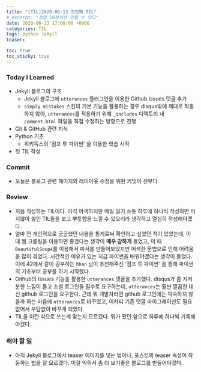 ```yaml
---
title: "[TIL]2020-06-13 첫번째 TIL"
# excerpt: "정말 10분이면 만들 수 있다"
date: 2020-06-13 17:00:00 +0900
categories: TIL
tags: python Jekyll
teaser: 

toc: true  
toc_sticky: true 
---
```


### Today I Learned
 * Jekyll 블로그의 구조
    * Jekyll 블로그에 `utterances` 플러그인을 이용한 Github Issues 댓글 추가
    * `simply mistakes` 스킨의 기본 기능을 활용하는 경우 disqus밖에 제대로 작동하지 않아, `utterances`를 적용하기 위해 `_includes` 디렉토리 내 `comment.html` 파일을 직접 수정하는 방향으로 진행
 * Git & GitHub 관련 지식 
 * Python 기초
    * 위키독스의 '점프 투 파이썬' 을 이용한 학습 시작
 * 첫 TIL 작성

### Commit
  * 오늘은 블로그 관련 페이지와 레이아웃 수정을 위한 커밋이 전부다.

### Review
  * 처음 작성하는 TIL이다. 아직 어색하지만 매일 일기 쓰듯 하루에 하나씩 작성하면 머지않아 쌓인 TIL들을 보고 뿌듯함을 느낄 수 있으리라 생각하고 열심히 작성해야겠다.
  * 얼마 전 개인적으로 궁금했던 내용을 통계로써 확인하고 싶었던 적이 있었는데, 이 때 웹 크롤링을 이용하면 좋겠다는 생각이 **매우 강하게** 들었고, 이 때 `BeautifulSoup4`를 이용해서 파서를 만들어보았지만 어색한 문법으로 인해 어려움을 많이 겪었다. 시간적인 여유가 있는 지금 파이썬을 배워야겠다는 생각이 들었다. 이에 42에서 같이 공부하는 `hhan` 님이 추천해주신 '점프 투 파이썬' 을 통해 파이썬의 기초부터 공부를 하기 시작했다.
  * Github의 Issues 기능을 활용한 `utterances` 댓글을 추가했다. disqus가 좀 지저분한 느낌이 들고 소셜 로그인을 필수로 요구하는데, `utterances`는 훨씬 깔끔한 대신 github 로그인을 요구한다. 근데 뭐 개발자라면 github 로그인에는 익숙하지 않을까 하는 마음에 `utterances`로 바꾸었고, 어차피 기존 댓글 마이그레이션도 필요없어서 부담없이 바꾸게 되었다.
  * TIL을 이런 식으로 쓰는게 맞는지 모르겠다. 뭐가 됐던 앞으로 하루에 하나씩 기록해야겠다.

### 해야 할 일
  * 아직 Jekyll 블로그에서 teaser 이미지를 넣는 법이나, 포스트의 teaser 속성이 작동하는 법을 잘 모르겠다. 이걸 익혀서 좀 더 보기좋은 블로그를 만들어야겠다.